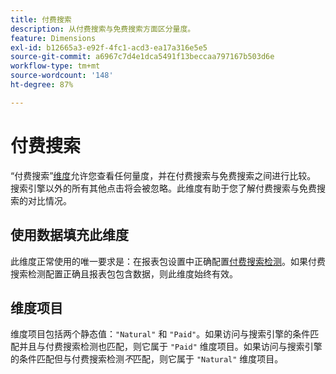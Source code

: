 ```yaml
---
title: 付费搜索
description: 从付费搜索与免费搜索方面区分量度。
feature: Dimensions
exl-id: b12665a3-e92f-4fc1-acd3-ea17a316e5e5
source-git-commit: a6967c7d4e1dca5491f13beccaa797167b503d6e
workflow-type: tm+mt
source-wordcount: '148'
ht-degree: 87%

---
```


# 付费搜索

“付费搜索”[维度](overview.md)允许您查看任何量度，并在付费搜索与免费搜索之间进行比较。 搜索引擎以外的所有其他点击将会被忽略。此维度有助于您了解付费搜索与免费搜索的对比情况。

## 使用数据填充此维度

此维度正常使用的唯一要求是：在报表包设置中正确配置[付费搜索检测](/help/admin/tools/manage-rs/edit-settings/general/paid-search-detection/paid-search-detection.md)。如果付费搜索检测配置正确且报表包包含数据，则此维度始终有效。

## 维度项目

维度项目包括两个静态值：`"Natural"` 和 `"Paid"`。如果访问与搜索引擎的条件匹配并且与付费搜索检测也匹配，则它属于 `"Paid"` 维度项目。如果访问与搜索引擎的条件匹配但与付费搜索检测&#x200B;*不*&#x200B;匹配，则它属于 `"Natural"` 维度项目。
